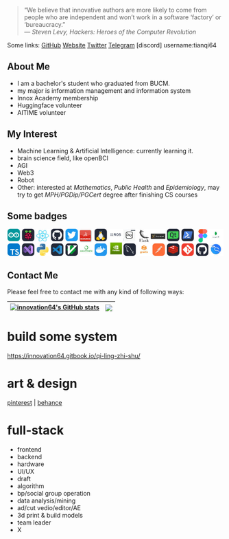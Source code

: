 
> “We believe that innovative authors are more likely to come from people who are independent and won’t work in a software ‘factory’ or ‘bureaucracy.”  
> *― Steven Levy, Hackers: Heroes of the Computer Revolution*

Some links:
[GitHub](https://github.com/innovation64)
[Website](https://davenger.top)
[Twitter](https://twitter.com/innovation641)
[Telegram](https://t.me/Tianfeng64)
[discord] username:tianqi64

## About Me

- I am a bachelor's student who graduated from BUCM.
- my major is information management and information system
- Innox Academy membership
- Huggingface volunteer
- AITIME volunteer


## My Interest

- Machine Learning & Artificial Intelligence: currently learning it.
- brain science field, like openBCI
- AGI
- Web3
- Robot
- Other: interested at _Mathematics_, _Public Health_ and _Epidemiology_, may try to get _MPH/PGDip/PGCert_ degree after finishing CS courses

## Some badges

![](https://raw.githubusercontent.com/innovation64/Picimg/main/a8fc76d777b08c6a24d3c658816c95d.jpg)


## Contact Me

Please feel free to contact me with any kind of following ways:


|[![innovation64's GitHub stats](https://github-readme-stats.vercel.app/api?username=innovation64)](https://github.com/anuraghazra/github-readme-stats) | <a href="https://github.com/innovation64"><img align="center" src="https://github-readme-stats.vercel.app/api/top-langs/?username=innovation64&layout=compact&langs_count=6&exclude_repo=undergrad&theme=buefy&hide_border=true" /></a> |
|---|---|


# build some system
https://innovation64.gitbook.io/qi-ling-zhi-shu/

# art & design 
[pinterest](https://www.pinterest.com/innovation64feng/) | [behance](https://www.behance.net/179801af)

# full-stack
- frontend
- backend
- hardware
- UI/UX
- draft
- algorithm
- bp/social group operation 
- data analysis/mining
- ad/cut vedio/editor/AE
- 3d print & build models
- team leader
- X

